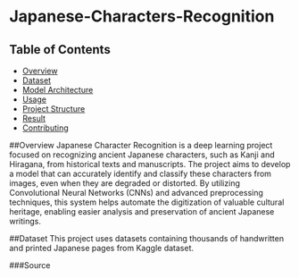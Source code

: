 # Japanese-Characters-Recognition

## Table of Contents
- [Overview](#overview)
- [Dataset](#Dataset)
- [Model Architecture](#Model_Archtecture)
- [Usage](#Usage)
- [Project Structure](#Project_Structure)
- [Result](#Result)
- [Contributing](#Contributing)

##Overview
Japanese Character Recognition is a deep learning project focused on recognizing ancient Japanese characters, such as Kanji and Hiragana, from historical texts and manuscripts. The project aims to develop a model that can accurately identify and classify these characters from images, even when they are degraded or distorted. By utilizing Convolutional Neural Networks (CNNs) and advanced preprocessing techniques, this system helps automate the digitization of valuable cultural heritage, enabling easier analysis and preservation of ancient Japanese writings.

##Dataset
This project uses datasets containing thousands of handwritten and printed Japanese pages from Kaggle dataset.

###Source

